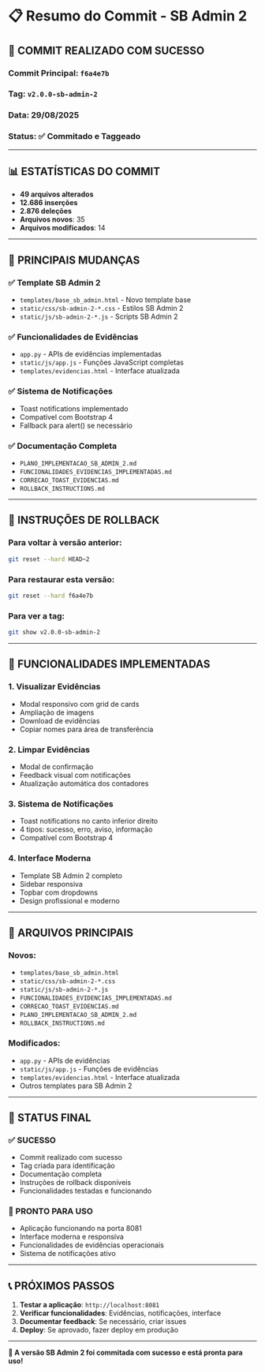 # 📋 Resumo do Commit - SB Admin 2

## 🎯 **COMMIT REALIZADO COM SUCESSO**

### **Commit Principal**: `f6a4e7b`
### **Tag**: `v2.0.0-sb-admin-2`
### **Data**: 29/08/2025
### **Status**: ✅ Commitado e Taggeado

---

## 📊 **ESTATÍSTICAS DO COMMIT**

- **49 arquivos alterados**
- **12.686 inserções**
- **2.876 deleções**
- **Arquivos novos**: 35
- **Arquivos modificados**: 14

---

## 🎨 **PRINCIPAIS MUDANÇAS**

### **✅ Template SB Admin 2**
- `templates/base_sb_admin.html` - Novo template base
- `static/css/sb-admin-2-*.css` - Estilos SB Admin 2
- `static/js/sb-admin-2-*.js` - Scripts SB Admin 2

### **✅ Funcionalidades de Evidências**
- `app.py` - APIs de evidências implementadas
- `static/js/app.js` - Funções JavaScript completas
- `templates/evidencias.html` - Interface atualizada

### **✅ Sistema de Notificações**
- Toast notifications implementado
- Compatível com Bootstrap 4
- Fallback para alert() se necessário

### **✅ Documentação Completa**
- `PLANO_IMPLEMENTACAO_SB_ADMIN_2.md`
- `FUNCIONALIDADES_EVIDENCIAS_IMPLEMENTADAS.md`
- `CORRECAO_TOAST_EVIDENCIAS.md`
- `ROLLBACK_INSTRUCTIONS.md`

---

## 🔄 **INSTRUÇÕES DE ROLLBACK**

### **Para voltar à versão anterior**:
```bash
git reset --hard HEAD~2
```

### **Para restaurar esta versão**:
```bash
git reset --hard f6a4e7b
```

### **Para ver a tag**:
```bash
git show v2.0.0-sb-admin-2
```

---

## 🚀 **FUNCIONALIDADES IMPLEMENTADAS**

### **1. Visualizar Evidências**
- Modal responsivo com grid de cards
- Ampliação de imagens
- Download de evidências
- Copiar nomes para área de transferência

### **2. Limpar Evidências**
- Modal de confirmação
- Feedback visual com notificações
- Atualização automática dos contadores

### **3. Sistema de Notificações**
- Toast notifications no canto inferior direito
- 4 tipos: sucesso, erro, aviso, informação
- Compatível com Bootstrap 4

### **4. Interface Moderna**
- Template SB Admin 2 completo
- Sidebar responsiva
- Topbar com dropdowns
- Design profissional e moderno

---

## 📁 **ARQUIVOS PRINCIPAIS**

### **Novos**:
- `templates/base_sb_admin.html`
- `static/css/sb-admin-2-*.css`
- `static/js/sb-admin-2-*.js`
- `FUNCIONALIDADES_EVIDENCIAS_IMPLEMENTADAS.md`
- `CORRECAO_TOAST_EVIDENCIAS.md`
- `PLANO_IMPLEMENTACAO_SB_ADMIN_2.md`
- `ROLLBACK_INSTRUCTIONS.md`

### **Modificados**:
- `app.py` - APIs de evidências
- `static/js/app.js` - Funções de evidências
- `templates/evidencias.html` - Interface atualizada
- Outros templates para SB Admin 2

---

## 🎉 **STATUS FINAL**

### **✅ SUCESSO**
- Commit realizado com sucesso
- Tag criada para identificação
- Documentação completa
- Instruções de rollback disponíveis
- Funcionalidades testadas e funcionando

### **🚀 PRONTO PARA USO**
- Aplicação funcionando na porta 8081
- Interface moderna e responsiva
- Funcionalidades de evidências operacionais
- Sistema de notificações ativo

---

## 📞 **PRÓXIMOS PASSOS**

1. **Testar a aplicação**: `http://localhost:8081`
2. **Verificar funcionalidades**: Evidências, notificações, interface
3. **Documentar feedback**: Se necessário, criar issues
4. **Deploy**: Se aprovado, fazer deploy em produção

---

**🎯 A versão SB Admin 2 foi commitada com sucesso e está pronta para uso!**
